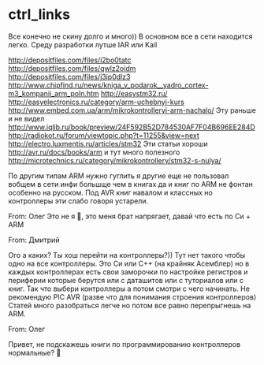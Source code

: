 # ctrl_links
Все конечно не скину долго и много))  В основном все в сети находится легко. Среду разработки лутше IAR или Kail 

http://depositfiles.com/files/i2bo0tatc
http://depositfiles.com/files/qwlz2oidm 
http://depositfiles.com/files/j3ip0dlz3 
http://www.chipfind.ru/news/kniga_v_podarok__yadro_cortex-m3_kompanii_arm_poln.htm 
http://easystm32.ru/ 
http://easyelectronics.ru/category/arm-uchebnyj-kurs 
http://www.embed.com.ua/arm/mikrokontrolleryi-arm-nachalo/
Эту раньше и не видел http://www.iqlib.ru/book/preview/24F592B52D784530AF7F04B696EE284D 
http://radiokot.ru/forum/viewtopic.php?t=11255&view=next 
http://electro.luxmentis.ru/articles/stm32 
Эти статьи хороши http://avr.ru/docs/books/arm 
и тут много полезного http://microtechnics.ru/category/mikrokontrollery/stm32-s-nulya/ 

По другим типам ARM нужно гуглить я другие еще не пользовал вобщем в сети инфи большще чем в книгах да и книг по ARM не фонтан особенно на русском. Под AVR книг навалом и классных но контроллеры эти слабо говоря устарели.


From: Олег 
Это не я , это меня брат напрягает, давай что есть по Си + ARM

From: Дмитрий

Ого а каких? Ты хош перейти на контроллеры?)) Тут нет такого чтобы одно на все контроллеры. Это Си или  С++ (на крайняк Асемблер) но в каждых контроллерах есть свои заморочки по настройке регистров и периферии которые берутся или с даташитов или с туториалов или с книг. Так что выбери контроллеры а потом смотри с чего начинать. Не рекомендую PIC  AVR (разве что для понимания строения контроллеров) Статей много разобраться легче но потом все равно перепрыгнешь на ARM. 

From: Олег 

Привет, не подскажешь книги по программированию контроллеров нормальные? 
